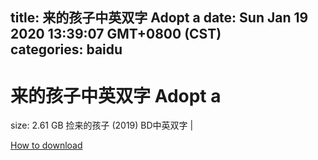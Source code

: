 
title: 来的孩子中英双字 Adopt a
date: Sun Jan 19 2020 13:39:07 GMT+0800 (CST)    
categories: baidu
---

# 来的孩子中英双字 Adopt a
size: 2.61 GB
 捡来的孩子 (2019) BD中英双字 |
 

[How to download](https://bpcam.bemobtrk.com/go/2ceec3aa-1ca2-46d6-b9ff-aaa5c184517c?jno=4934)